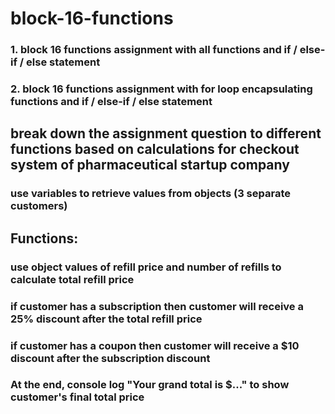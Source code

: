 # block-16-functions

### 1. block 16 functions assignment with all functions and if / else-if / else statement

### 2. block 16 functions assignment with for loop encapsulating functions and if / else-if / else statement

## break down the assignment question to different functions based on calculations for checkout system of pharmaceutical startup company

### use variables to retrieve values from objects (3 separate customers)

## Functions:

### use object values of refill price and number of refills to calculate total refill price

### if customer has a subscription then customer will receive a 25% discount after the total refill price

### if customer has a coupon then customer will receive a $10 discount after the subscription discount

### At the end, console log "Your grand total is $..." to show customer's final total price

